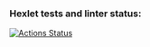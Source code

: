 ### Hexlet tests and linter status:
[![Actions Status](https://github.com/mkolotovich/python-project-83/actions/workflows/hexlet-check.yml/badge.svg)](https://github.com/mkolotovich/python-project-83/actions)